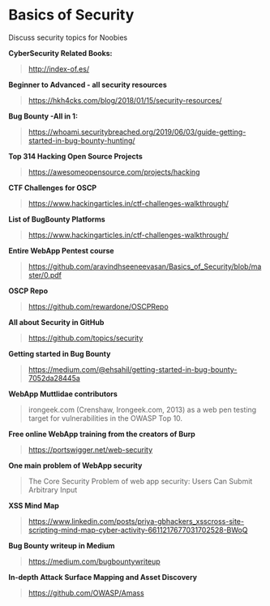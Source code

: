 # Basics of Security
Discuss security topics for Noobies

**CyberSecurity Related Books:**
> http://index-of.es/

**Beginner to Advanced - all security resources**
> https://hkh4cks.com/blog/2018/01/15/security-resources/

**Bug Bounty -All in 1:**
> https://whoami.securitybreached.org/2019/06/03/guide-getting-started-in-bug-bounty-hunting/

**Top 314 Hacking Open Source Projects**
> https://awesomeopensource.com/projects/hacking

**CTF Challenges for OSCP**
> https://www.hackingarticles.in/ctf-challenges-walkthrough/

**List of BugBounty Platforms**
> https://www.hackingarticles.in/ctf-challenges-walkthrough/

**Entire WebApp Pentest course**
> https://github.com/aravindhseeneevasan/Basics_of_Security/blob/master/0.pdf

**OSCP Repo**
> https://github.com/rewardone/OSCPRepo

**All about Security in GitHub**
> https://github.com/topics/security

**Getting started in Bug Bounty**
> https://medium.com/@ehsahil/getting-started-in-bug-bounty-7052da28445a

**WebApp Muttlidae contributors**
> irongeek.com (Crenshaw, Irongeek.com, 2013) as a web pen testing
target for vulnerabilities in the OWASP Top 10.

**Free online WebApp training from the creators of Burp**
> https://portswigger.net/web-security

**One main problem of WebApp security**
> The Core Security Problem of web app security: Users Can Submit Arbitrary Input

**XSS Mind Map**
> https://www.linkedin.com/posts/priya-gbhackers_xsscross-site-scripting-mind-map-cyber-activity-6611217677031702528-BWoQ

**Bug Bounty writeup in Medium**
> https://medium.com/bugbountywriteup

**In-depth Attack Surface Mapping and Asset Discovery**
> https://github.com/OWASP/Amass
